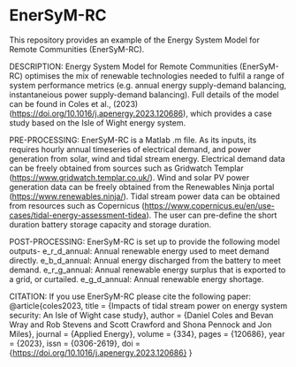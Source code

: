 # EnerSyM-RC
This repository provides an example of the Energy System Model for Remote Communities (EnerSyM-RC).

DESCRIPTION:
Energy System Model for Remote Communities (EnerSyM-RC) optimises the mix of renewable technologies needed to fulfil a range of system performance metrics (e.g. annual energy supply-demand balancing, instantaneious power supply-demand balancing). Full details of the model can be found in Coles et al., (2023) (https://doi.org/10.1016/j.apenergy.2023.120686), which provides a case study based on the Isle of Wight energy system. 

PRE-PROCESSING:
EnerSyM-RC is a Matlab .m file. As its inputs, its requires hourly annual timeseries of electrical demand, and power generation from solar, wind and tidal stream energy. Electrical demand data can be freely obtained from sources such as Gridwatch Templar (https://www.gridwatch.templar.co.uk/). Wind and solar PV power generation data can be freely obtained from the Renewables Ninja portal (https://www.renewables.ninja/). Tidal stream power data can be obtained from resources such as Copernicus (https://www.copernicus.eu/en/use-cases/tidal-energy-assessment-tidea). The user can pre-define the short duration battery storage capacity and storage duration.

POST-PROCESSING:
EnerSyM-RC is set up to provide the following model outputs-
e_r_d_annual: Annual renewable energy used to meet demand directly.
e_b_d_annual: Annual energy discharged from the battery to meet demand. 
e_r_g_annual: Annual renewable energy surplus that is exported to a grid, or curtailed. 
e_g_d_annual: Annual renewable energy shortage.  

CITATION:
If you use EnerSyM-RC please cite the following paper:
@article{coles2023,
title = {Impacts of tidal stream power on energy system security: An Isle of Wight case study},
author = {Daniel Coles and Bevan Wray and Rob Stevens and Scott Crawford and Shona Pennock and Jon Miles},
journal = {Applied Energy},
volume = {334},
pages = {120686},
year = {2023},
issn = {0306-2619},
doi = {https://doi.org/10.1016/j.apenergy.2023.120686}
}
